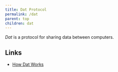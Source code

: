 ```yaml
---
title: Dat Protocol
permalink: /dat
parent: top
children: dat
---
```


<dfn>Dat</dfn> is a protocol for sharing data between computers.

## Links

-   [How Dat Works](https://datprotocol.github.io/how-dat-works/)
